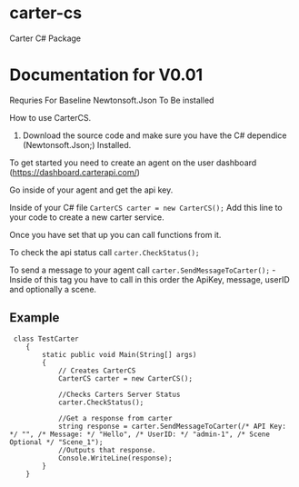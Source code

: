 # carter-cs
 Carter C# Package

# Documentation for V0.01

Requries For Baseline Newtonsoft.Json To Be installed

How to use CarterCS.

1. Download the source code and make sure you have the C# dependice (Newtonsoft.Json;) Installed.

To get started you need to create an agent on the user dashboard (https://dashboard.carterapi.com/) 

Go inside of your agent and get the api key.

Inside of your C# file ```CarterCS carter = new CarterCS();``` Add this line to your code to create a new carter service.

Once you have set that up you can call functions from it.

To check the api status call ```carter.CheckStatus();```

To send a message to your agent call ```carter.SendMessageToCarter();``` - Inside of this tag you have to call in this order the ApiKey, message, userID and optionally a scene.

## Example

```
 class TestCarter
    {
        static public void Main(String[] args)
        {
            // Creates CarterCS
            CarterCS carter = new CarterCS();

            //Checks Carters Server Status
            carter.CheckStatus();

            //Get a response from carter 
            string response = carter.SendMessageToCarter(/* API Key: */ "", /* Message: */ "Hello", /* UserID: */ "admin-1", /* Scene Optional */ "Scene_1");
            //Outputs that response.
            Console.WriteLine(response);
        }
    }
```
